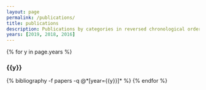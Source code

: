 ```yaml
---
layout: page
permalink: /publications/
title: publications
description: Publications by categories in reversed chronological order. Authors are listed in alphabetical order.
years: [2019, 2018, 2016]
---
```


{% for y in page.years %}
  <h3 class="year">{{y}}</h3>
  {% bibliography -f papers -q @*[year={{y}}]* %}
{% endfor %}
